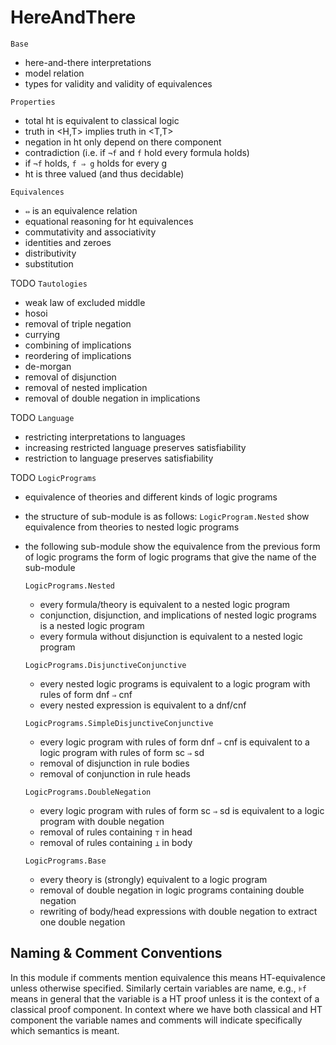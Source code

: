 # HereAndThere

`Base`
- here-and-there interpretations
- model relation 
- types for validity and validity of equivalences

`Properties`
- total ht is equivalent to classical logic
- truth in <H,T> implies truth in <T,T>
- negation in ht only depend on there component 
- contradiction (i.e. if `¬f` and `f` hold every formula holds)
- if `¬f` holds, `f ⇒ g` holds for every g
- ht is three valued (and thus decidable)

`Equivalences`
- `⇔` is an equivalence relation 
- equational reasoning for ht equivalences
- commutativity and associativity
- identities and zeroes
- distributivity
- substitution

TODO `Tautologies`
- weak law of excluded middle
- hosoi
- removal of triple negation
- currying
- combining of implications
- reordering of implications
- de-morgan 
- removal of disjunction
- removal of nested implication 
- removal of double negation in implications

TODO `Language`
- restricting interpretations to languages
- increasing restricted language preserves satisfiability
- restriction to language preserves satisfiability

TODO `LogicPrograms`
- equivalence of theories and different kinds of logic programs
- the structure of sub-module is as follows: `LogicProgram.Nested` show equivalence from theories to nested logic programs
- the following sub-module show the equivalence from the previous form of logic programs the form of logic programs that give the name of the sub-module

    `LogicPrograms.Nested`
    - every formula/theory is equivalent to a nested logic program
    - conjunction, disjunction, and implications of nested logic programs is a nested logic program
    - every formula without disjunction is equivalent to a nested logic program
    
    `LogicPrograms.DisjunctiveConjunctive`
    - every nested logic programs is equivalent to a logic program with rules of form dnf `⇒` cnf
    - every nested expression is equivalent to a dnf/cnf
    
    `LogicPrograms.SimpleDisjunctiveConjunctive`
    - every logic program with rules of form dnf `⇒` cnf is equivalent to a logic program with rules of form sc `⇒` sd
    - removal of disjunction in rule bodies
    - removal of conjunction in rule heads
    
    `LogicPrograms.DoubleNegation`
    - every logic program with rules of form sc `⇒` sd is equivalent to a logic program with double negation
    - removal of rules containing `⊤` in head
    - removal of rules containing `⊥` in body
    
    `LogicPrograms.Base`
    - every theory is (strongly) equivalent to a logic program
    - removal of double negation in logic programs containing double negation
    - rewriting of body/head expressions with double negation to extract one double negation 

## Naming & Comment Conventions
In this module if comments mention equivalence this means HT-equivalence unless otherwise specified.
Similarly certain variables are name, e.g., `⊧f` means in general that the variable is a HT proof unless it is the context of a classical proof component.
In context where we have both classical and HT component the variable names and comments will indicate specifically which semantics is meant.
